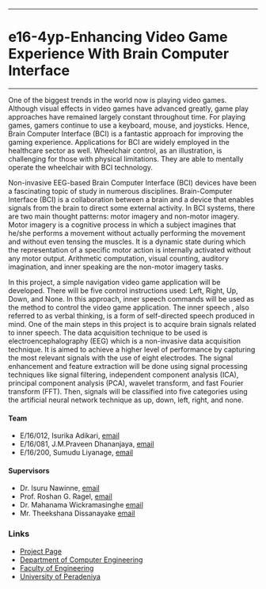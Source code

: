 ___
# e16-4yp-Enhancing Video Game Experience With Brain Computer Interface
___

One of the biggest trends in the world now is playing video games. Although visual effects in video games have advanced greatly, game play approaches have remained largely constant throughout time. For playing games, gamers continue to use a keyboard, mouse, and joysticks. Hence, Brain Computer Interface (BCI) is a fantastic approach for improving the gaming experience. Applications for BCI are widely employed in the healthcare sector as well. Wheelchair control, as an illustration, is challenging for those with physical limitations. They are able to mentally operate the wheelchair with BCI technology.

Non-invasive EEG-based Brain Computer Interface (BCI) devices have been a fascinating topic of study in numerous disciplines. Brain-Computer Interface (BCI) is a collaboration between a brain and a device that enables signals from the brain to direct some external activity. In BCI systems, there are two main thought patterns: motor imagery and non-motor imagery. Motor imagery is a cognitive process in which a subject imagines that he/she performs a movement without actually performing the movement and without even tensing the muscles. It is a dynamic state during which the representation of a specific motor action is internally activated without any motor output. Arithmetic computation, visual counting, auditory imagination, and inner speaking are the non-motor imagery tasks. 

In this project, a simple navigation video game application will be developed. There will be five control instructions used: Left, Right, Up, Down, and None. In this approach, inner speech commands will be used as the method to control the video game application. The inner speech , also referred to as verbal thinking, is a form of self-directed speech produced in mind. One of the main steps in this project is to acquire brain signals related to inner speech. The data acquisition technique to be used is electroencephalography (EEG) which is a non-invasive data acquisition technique. It is aimed to achieve a higher level of performance by capturing the most relevant signals with the use of eight electrodes. The signal enhancement and feature extraction will be done using signal processing techniques like signal filtering, independent component analysis (ICA), principal component analysis (PCA), wavelet transform, and fast Fourier transform (FFT). Then, signals will be classified into five categories using the artificial neural network technique as up, down, left, right, and none.


#### Team

- E/16/012,  Isurika Adikari, [email](e16012@eng.pdn.ac.lk)
- E/16/081, J.M.Praveen Dhananjaya, [email](e16081@eng.pdn.ac.lk)
- E/16/200, Sumudu Liyanage, [email](e16200@eng.pdn.ac.lk)

#### Supervisors

- Dr. Isuru Nawinne, [email](isurunawinne@eng.pdn.ac.lk)
- Prof. Roshan G. Ragel, [email](roshanr@eng.pdn.ac.lk)
- Dr. Mahanama Wickramasinghe [email](mahanamaw@eng.pdn.ac.lk)
- Mr. Theekshana Dissanayake [email](theekshanadis@eng.pdn.ac.lk)

### Links

- [Project Page](https://cepdnaclk.github.io/e16-4yp-Enhancing-Video-Game-Experience-With-Brain-Computer-Interface/)
- [Department of Computer Engineering](http://www.ce.pdn.ac.lk/)
- [Faculty of Engineering](http://eng.pdn.ac.lk/)
- [University of Peradeniya](https://www.pdn.ac.lk/)


